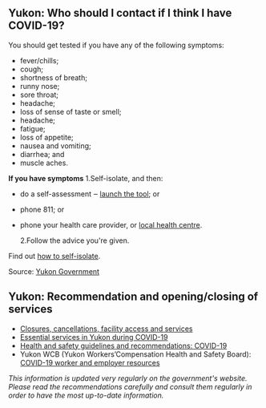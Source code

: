 ## Yukon: Who should I contact if I think I have COVID-19?

You should get tested if you have any of the following symptoms:

- fever/chills;
- cough;
- shortness of breath;
- runny nose;
- sore throat;
- headache;
- loss of sense of taste or smell;
- headache;
- fatigue;
- loss of appetite;
- nausea and vomiting;
- diarrhea; and
- muscle aches.

**If you have symptoms**
 1.Self-isolate, and then:

- do a self-assessment ‒ [launch the tool](https://service.yukon.ca/en/covid-19-self-assessment/); or
- phone 811; or
- phone your health care provider, or [local health centre](https://yukon.ca/en/find-hospital-or-health-centre).

  2.Follow the advice you're given.

Find out [how to self-isolate](https://yukon.ca/en/health-and-wellness/covid-19-information/your-health-covid-19/information-self-isolation).

Source: [Yukon Government](https://yukon.ca/en/find-out-about-symptoms-covid-19)

## Yukon: Recommendation and opening/closing of services

- [Closures, cancellations, facility access and services](https://yukon.ca/en/closures-cancellations-and-restricted-facility-access)
- [Essential services in Yukon during COVID-19](https://yukon.ca/en/health-and-wellness/covid-19/essential-services-yukon-during-covid-19)
- [Health and safety guidelines and recommendations: COVID-19](https://yukon.ca/en/industry-specific-guidelines-and-recommendations-covid-19)
- Yukon WCB (Yukon Workers’Compensation Health and Safety Board): [COVID-19 worker and employer resources](https://wcb.yk.ca/COVID-19.aspx)

_This information is updated very regularly on the government's website. Please read the recommendations carefully and consult them regularly in order to have the most up-to-date information._
